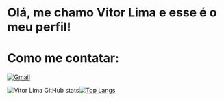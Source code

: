 # Olá, me chamo Vitor Lima e esse é o meu perfil!

# Como me contatar:
[![Gmail](https://img.shields.io/badge/Gmail-D14836?style=for-the-badge&logo=gmail&logoColor=white)](https://vitoroturan@gmail.com)




![Vitor Lima GitHub stats](https://github-readme-stats.vercel.app/api?username=Vitoroturan2905&show_icons=true&theme=synthwave)[![Top Langs](https://github-readme-stats.vercel.app/api/top-langs/?username=Vitoroturan2905&layout=compact)](https://github.com/Vitoroturan2905/github-readme-stats) 
